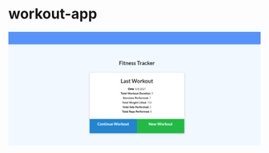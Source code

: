 # workout-app

![SCREENSHOT](https://github.com/xxelegyxx/workout-app/blob/main/Screenshot%20(66).png)
